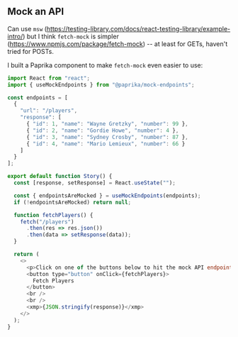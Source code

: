 ## Mock an API

Can use `msw` (https://testing-library.com/docs/react-testing-library/example-intro/) but I think `fetch-mock` is simpler (https://www.npmjs.com/package/fetch-mock) -- at least for GETs, haven't tried for POSTs.

I built a Paprika component to make `fetch-mock` even easier to use:

```javascript
import React from "react";
import { useMockEndpoints } from "@paprika/mock-endpoints";

const endpoints = [
  {
    "url": "/players",
    "response": [
      { "id": 1, "name": "Wayne Gretzky", "number": 99 },
      { "id": 2, "name": "Gordie Howe", "number": 4 },
      { "id": 3, "name": "Sydney Crosby", "number": 87 },
      { "id": 4, "name": "Mario Lemieux", "number": 66 }
    ]
  }
];

export default function Story() {
  const [response, setResponse] = React.useState("");

  const { endpointsAreMocked } = useMockEndpoints(endpoints);
  if (!endpointsAreMocked) return null;

  function fetchPlayers() {
    fetch("/players")
      .then(res => res.json())
      .then(data => setResponse(data));
  }

  return (
    <>
      <p>Click on one of the buttons below to hit the mock API endpoint:</p>
      <button type="button" onClick={fetchPlayers}>
        Fetch Players
      </button>
      <br />
      <br />
      <xmp>{JSON.stringify(response)}</xmp>
    </>
  );
}
```
